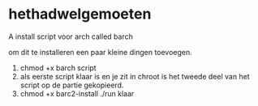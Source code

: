 # hethadwelgemoeten
A install script voor arch called barch

om dit te installeren een paar kleine dingen toevoegen.

1. chmod +x barch script
2. als eerste script klaar is en je zit in chroot is het tweede deel van het script op de partie gekopieerd.
3. chmod +x barc2-install
./run
klaar 

